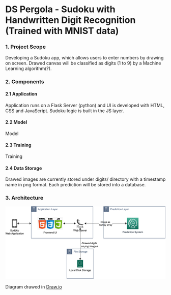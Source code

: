 # DS Pergola - Sudoku with Handwritten Digit Recognition (Trained with MNIST data)

### 1. Project Scope

Developing a Sudoku app, which allows users to enter numbers by drawing on screen. 
Drawed canvas will be classified as digits (1 to 9) by a Machine Learning algorithm(?).

### 2. Components
#### 2.1 Application
Application runs on a Flask Server (python) and UI is developed with HTML, CSS and JavaScript.
Sudoku logic is built in the JS layer.
#### 2.2 Model
Model
#### 2.3 Training
Training
#### 2.4 Data Storage
Drawed images are currently stored under digits/ directory with a timestamp name in png format.
Each prediction will be stored into a database.

### 3. Architecture
![ScreenShot](architecture.png)

Diagram drawed in [Draw.io](https://github.com/jgraph/drawio-desktop/releases/tag/v13.5.1)
